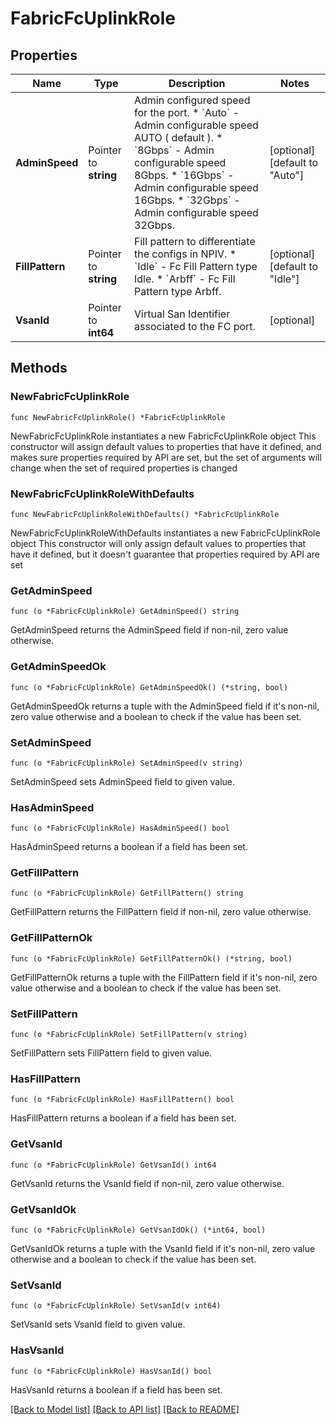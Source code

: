 # FabricFcUplinkRole

## Properties

Name | Type | Description | Notes
------------ | ------------- | ------------- | -------------
**AdminSpeed** | Pointer to **string** | Admin configured speed for the port. * &#x60;Auto&#x60; - Admin configurable speed AUTO ( default ). * &#x60;8Gbps&#x60; - Admin configurable speed 8Gbps. * &#x60;16Gbps&#x60; - Admin configurable speed 16Gbps. * &#x60;32Gbps&#x60; - Admin configurable speed 32Gbps. | [optional] [default to "Auto"]
**FillPattern** | Pointer to **string** | Fill pattern to differentiate the configs in NPIV. * &#x60;Idle&#x60; - Fc Fill Pattern type Idle. * &#x60;Arbff&#x60; - Fc Fill Pattern type Arbff. | [optional] [default to "Idle"]
**VsanId** | Pointer to **int64** | Virtual San Identifier associated to the FC port. | [optional] 

## Methods

### NewFabricFcUplinkRole

`func NewFabricFcUplinkRole() *FabricFcUplinkRole`

NewFabricFcUplinkRole instantiates a new FabricFcUplinkRole object
This constructor will assign default values to properties that have it defined,
and makes sure properties required by API are set, but the set of arguments
will change when the set of required properties is changed

### NewFabricFcUplinkRoleWithDefaults

`func NewFabricFcUplinkRoleWithDefaults() *FabricFcUplinkRole`

NewFabricFcUplinkRoleWithDefaults instantiates a new FabricFcUplinkRole object
This constructor will only assign default values to properties that have it defined,
but it doesn't guarantee that properties required by API are set

### GetAdminSpeed

`func (o *FabricFcUplinkRole) GetAdminSpeed() string`

GetAdminSpeed returns the AdminSpeed field if non-nil, zero value otherwise.

### GetAdminSpeedOk

`func (o *FabricFcUplinkRole) GetAdminSpeedOk() (*string, bool)`

GetAdminSpeedOk returns a tuple with the AdminSpeed field if it's non-nil, zero value otherwise
and a boolean to check if the value has been set.

### SetAdminSpeed

`func (o *FabricFcUplinkRole) SetAdminSpeed(v string)`

SetAdminSpeed sets AdminSpeed field to given value.

### HasAdminSpeed

`func (o *FabricFcUplinkRole) HasAdminSpeed() bool`

HasAdminSpeed returns a boolean if a field has been set.

### GetFillPattern

`func (o *FabricFcUplinkRole) GetFillPattern() string`

GetFillPattern returns the FillPattern field if non-nil, zero value otherwise.

### GetFillPatternOk

`func (o *FabricFcUplinkRole) GetFillPatternOk() (*string, bool)`

GetFillPatternOk returns a tuple with the FillPattern field if it's non-nil, zero value otherwise
and a boolean to check if the value has been set.

### SetFillPattern

`func (o *FabricFcUplinkRole) SetFillPattern(v string)`

SetFillPattern sets FillPattern field to given value.

### HasFillPattern

`func (o *FabricFcUplinkRole) HasFillPattern() bool`

HasFillPattern returns a boolean if a field has been set.

### GetVsanId

`func (o *FabricFcUplinkRole) GetVsanId() int64`

GetVsanId returns the VsanId field if non-nil, zero value otherwise.

### GetVsanIdOk

`func (o *FabricFcUplinkRole) GetVsanIdOk() (*int64, bool)`

GetVsanIdOk returns a tuple with the VsanId field if it's non-nil, zero value otherwise
and a boolean to check if the value has been set.

### SetVsanId

`func (o *FabricFcUplinkRole) SetVsanId(v int64)`

SetVsanId sets VsanId field to given value.

### HasVsanId

`func (o *FabricFcUplinkRole) HasVsanId() bool`

HasVsanId returns a boolean if a field has been set.


[[Back to Model list]](../README.md#documentation-for-models) [[Back to API list]](../README.md#documentation-for-api-endpoints) [[Back to README]](../README.md)


